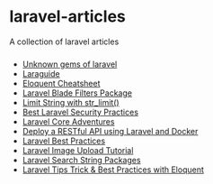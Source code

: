 # laravel-articles
A collection of laravel articles

###
- [Unknown gems of laravel](https://meramustaqbil.com/2019/03/23/20-un-known-gems-of-laravel/)
- [Laraguide](https://laraguide.surge.sh/docs/building-api/)
- [Eloquent Cheatsheet](https://hackernoon.com/eloquent-relationships-cheat-sheet-5155498c209)
- [Laravel Blade Filters Package](https://laravel-news.com/laravel-blade-filters-package)
- [Limit String with str_limit()](https://laravel-news.com/str_limit)
- [Best Laravel Security Practices](https://www.cloudways.com/blog/best-laravel-security-practices/)
- [Laravel Core Adventures](https://laravel-news.com/laravel-core-adventures)
- [Deploy a RESTful API using Laravel and Docker](https://dev.to/jfernancordova/deploy-a-restful-api-using-laravel-and-docker-31a4)
- [Laravel Best Practices](http://www.laravelbestpractices.com/)
- [Laravel Image Upload Tutorial](https://appdividend.com/2018/06/02/laravel-avatar-image-upload-tutorial-with-example/)
- [Laravel Search String Packages](https://laravel-news.com/laravel-search-string)
- [Laravel Tips Trick & Best Practices with Eloquent](https://chrisgmyr.com/2018/08/tips-tricks-and-good-practices-with-laravels-eloquent)
